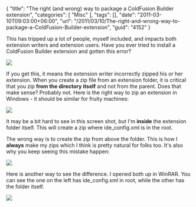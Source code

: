 {
	"title": "The right (and wrong) way to package a ColdFusion Builder extension",
	"categories": [
		"Misc"
	],
	"tags": [],
	"date": "2011-03-10T09:03:00+06:00",
	"url": "/2011/03/10/The-right-and-wrong-way-to-package-a-ColdFusion-Builder-extension",
	"guid": "4152"
}

This has tripped up a lot of people, myself included, and impacts both extension writers and extension users. Have you ever tried to install a ColdFusion Builder extension and gotten this error?

<img src="http://static.raymondcamden.com/images/ScreenClip43.png" />

If you get this, it means the extension writer incorrectly zipped his or her extension. When you create a zip file from an extension folder, it is critical that you zip <b>from the directory itself</b> and not from the parent. Does that make sense? Probably not. Here is the right way to zip an extension in Windows - it should be similar for fruity machines:


<img src="http://static.raymondcamden.com/images/cfjedi/ScreenClip44.png" />

It may be a bit hard to see in this screen shot, but I'm <b>inside</b> the extension folder itself. This will create a zip where ide_config.xml is in the root.

The wrong way is to create the zip from above the folder. This is how I <b>always</b> make my zips which I think is pretty natural for folks too. It's also why you keep seeing this mistake happen:

<img src="http://static.raymondcamden.com/images/cfjedi/ScreenClip45.png" />

Here is another way to see the difference. I opened both up in WinRAR. You can see the one on the left has ide_config.xml in root, while the other has the folder itself.

<img src="http://static.raymondcamden.com/images/cfjedi/ScreenClip46.png" />
